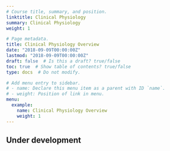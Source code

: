 ```yaml
---
# Course title, summary, and position.
linktitle: Clinical Physiology
summary: Clinical Physiology
weight: 1

# Page metadata.
title: Clinical Physiology Overview
date: "2018-09-09T00:00:00Z"
lastmod: "2018-09-09T00:00:00Z"
draft: false  # Is this a draft? true/false
toc: true  # Show table of contents? true/false
type: docs  # Do not modify.

# Add menu entry to sidebar.
# - name: Declare this menu item as a parent with ID `name`.
# - weight: Position of link in menu.
menu:
  example:
    name: Clinical Physiology Overview
    weight: 1
---
```


## Under development
